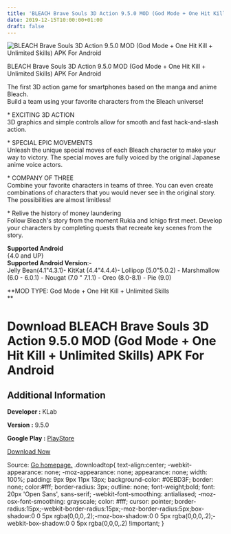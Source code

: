 ```yaml
---
title: 'BLEACH Brave Souls 3D Action 9.5.0 MOD (God Mode + One Hit Kill + Unlimited Skills) APK For Android'
date: 2019-12-15T10:00:00+01:00
draft: false
---
```


![BLEACH Brave Souls 3D Action 9.5.0 MOD (God Mode + One Hit Kill + Unlimited Skills) APK For Android](https://i1.wp.com/apkhome.net/wp-content/uploads/2019/12/BLEACH-Brave-Souls-3D-Action-9.5.0-MOD-God-Mode-One-Hit-Kill-Unlimited-Skills.png "BLEACH Brave Souls 3D Action 9.5.0 MOD (God Mode + One Hit Kill + Unlimited Skills) APK For Android")

  

BLEACH Brave Souls 3D Action 9.5.0 MOD (God Mode + One Hit Kill + Unlimited Skills) APK For Android

The first 3D action game for smartphones based on the manga and anime Bleach.  
Build a team using your favorite characters from the Bleach universe!

\* EXCITING 3D ACTION  
3D graphics and simple controls allow for smooth and fast hack-and-slash action.

\* SPECIAL EPIC MOVEMENTS  
Unleash the unique special moves of each Bleach character to make your way to victory. The special moves are fully voiced by the original Japanese anime voice actors.

\* COMPANY OF THREE  
Combine your favorite characters in teams of three. You can even create combinations of characters that you would never see in the original story. The possibilities are almost limitless!

\* Relive the history of money laundering  
Follow Bleach's story from the moment Rukia and Ichigo first meet. Develop your characters by completing quests that recreate key scenes from the story.

**Supported Android**  
{4.0 and UP}  
**Supported Android Version**:-  
Jelly Bean(4.1"4.3.1)- KitKat (4.4"4.4.4)- Lollipop (5.0"5.0.2) - Marshmallow (6.0 - 6.0.1) - Nougat (7.0 " 7.1.1) - Oreo (8.0-8.1) - Pie (9.0)

**MOD TYPE: God Mode + One Hit Kill + Unlimited Skills  
**

Download BLEACH Brave Souls 3D Action 9.5.0 MOD (God Mode + One Hit Kill + Unlimited Skills) APK For Android
============================================================================================================

Additional Information
----------------------

**Developer :** KLab

**Version :** 9.5.0

**Google Play :** [PlayStore](https://play.google.com/store/apps/details?id=com.klab.bleach)

  

[Download Now](https://store4app.co/post/bleach-brave-souls-3d-action-9-5-0-mod-god-mode-one-hit-kill-unlimited-skills-apk-for-android_1576400328)

  
Source: [Go homepage.](https://store4app.co/post/bleach-brave-souls-3d-action-9-5-0-mod-god-mode-one-hit-kill-unlimited-skills-apk-for-android_1576400328) .downloadtop{ text-align:center; -webkit-appearance: none; -moz-appearance: none; appearance: none; width: 100%; padding: 9px 9px 11px 13px; background-color: #0EBD3F; border: none; color:#fff; border-radius: 3px; outline: none; font-weight;bold; font: 20px 'Open Sans', sans-serif; -webkit-font-smoothing: antialiased; -moz-osx-font-smoothing: grayscale; color: #fff; cursor: pointer; border-radius:15px;-webkit-border-radius:15px;-moz-border-radius:5px;box-shadow:0 0 5px rgba(0,0,0,.2);-moz-box-shadow:0 0 5px rgba(0,0,0,.2);-webkit-box-shadow:0 0 5px rgba(0,0,0,.2) !important; }